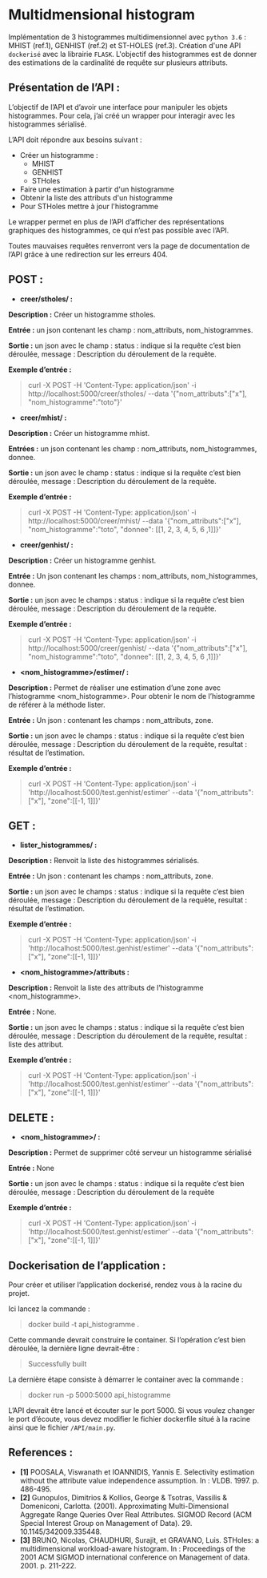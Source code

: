# Multidmensional histogram
Implémentation de 3 histogrammes multidimensionnel avec `python 3.6` : MHIST (ref.1), GENHIST (ref.2) et ST-HOLES (ref.3).
Création d'une API `dockerisé`  avec la librairie `FLASK`.
L'objectif des histogrammes est de donner des estimations de la cardinalité de requête sur plusieurs attributs.

## Présentation de l’API :

L’objectif de l’API et d’avoir une interface pour manipuler les objets histogrammes.
Pour cela, j’ai créé un wrapper pour interagir avec les histogrammes sérialisé. 

L’API doit répondre aux besoins suivant : 

* Créer un histogramme :
    * MHIST
    * GENHIST
    * STHoles
* Faire une estimation à partir d'un histogramme
* Obtenir la liste des attributs d'un histogramme
* Pour STHoles mettre à jour l'histogramme
    
Le wrapper permet en plus de l’API d’afficher des représentations graphiques des histogrammes, ce qui n’est pas possible avec l’API.

Toutes mauvaises requêtes  renverront vers la page de documentation de l’API grâce à une redirection sur les erreurs 404. 

POST :
---

* **creer/stholes/ :**
    
**Description :** Créer un histogramme stholes.

**Entrée :** un json contenant les champ : nom_attributs, nom_histogrammes.

**Sortie :** un json avec le champ : status : indique si la requête c’est bien déroulée, message : Description du déroulement de la requête.

**Exemple d’entrée :** 
> curl -X POST -H 'Content-Type: application/json' -i http://localhost:5000/creer/stholes/ --data '{"nom_attributs":["x"], "nom_histogramme":"toto"}'

* **creer/mhist/ :**

**Description :** Créer un histogramme mhist.

**Entrées :**  un json contenant les champ : nom_attributs, nom_histogrammes, donnee.

**Sortie :** un json avec le champ : status : indique si la requête c’est bien déroulée, message : Description du déroulement de la requête.

**Exemple d’entrée :** 
>curl -X POST -H 'Content-Type: application/json' -i http://localhost:5000/creer/mhist/ --data '{"nom_attributs":["x"], "nom_histogramme":"toto", "donnee": [[1, 2, 3, 4, 5, 6 ,1]]}'

* **creer/genhist/ :**

**Description :** Créer un histogramme genhist.

**Entrée :** Un json contenant les champs : nom_attributs, nom_histogrammes, donnee.

**Sortie :** un json avec le champs : status : indique si la requête c’est bien déroulée, message : Description du déroulement de la requête.

**Exemple d’entrée :** 
>curl -X POST -H 'Content-Type: application/json' -i http://localhost:5000/creer/genhist/ --data '{"nom_attributs":["x"], "nom_histogramme":"toto", "donnee": [[1, 2, 3, 4, 5, 6 ,1]]}'

* **<nom_histogramme>/estimer/ :**

**Description :** Permet de réaliser une estimation d’une zone avec l’histogramme <nom_histogramme>. Pour obtenir le nom de l’histogramme de référer à la méthode lister.

**Entrée :** Un json : contenant les champs : nom_attributs,  zone.

**Sortie :** un json avec le champs : status : indique si la requête c’est bien déroulée, message : Description du déroulement de la requête, resultat : résultat de l’estimation.

**Exemple d’entrée :**
> curl -X POST -H 'Content-Type: application/json' -i 'http://localhost:5000/test.genhist/estimer' --data '{"nom_attributs": ["x"], "zone":[[-1, 1]]}'

GET :
---
* **lister_histogrammes/ :**

**Description :** Renvoit la liste des histogrammes sérialisés.

**Entrée :** Un json : contenant les champs : nom_attributs,  zone.

**Sortie :** un json avec le champs : status : indique si la requête c’est bien déroulée, message : Description du déroulement de la requête, resultat : résultat de l’estimation.

**Exemple d’entrée :**
> curl -X POST -H 'Content-Type: application/json' -i 'http://localhost:5000/test.genhist/estimer' --data '{"nom_attributs": ["x"], "zone":[[-1, 1]]}'

* **<nom_histogramme>/attributs :**

**Description :** Renvoit la liste des attributs de l’histogramme <nom_histogramme>.

**Entrée :** None.

**Sortie :** un json avec le champs : status : indique si la requête c’est bien déroulée, message : Description du déroulement de la requête, resultat : liste des attribut.

**Exemple d’entrée :**
> curl -X POST -H 'Content-Type: application/json' -i 'http://localhost:5000/test.genhist/estimer' --data '{"nom_attributs": ["x"], "zone":[[-1, 1]]}'

DELETE :
---
* **<nom_histogramme>/ :**

**Description :** Permet de supprimer côté serveur un histogramme sérialisé

**Entrée :** None

**Sortie :** un json avec le champs : status : indique si la requête c’est bien déroulée, message : Description du déroulement de la requête

**Exemple d’entrée :**
> curl -X POST -H 'Content-Type: application/json' -i 'http://localhost:5000/test.genhist/estimer' --data '{"nom_attributs": ["x"], "zone":[[-1, 1]]}'


## Dockerisation de l’application :

Pour créer et utiliser l’application dockerisé, rendez vous à la racine du projet.

Ici lancez la commande :

> docker build -t api_histogramme .

Cette commande devrait construire le container. Si l’opération c’est bien déroulée, la dernière ligne devrait-être : 

> Successfully built <identifiant> 

La dernière étape consiste à démarrer le container avec la commande :

> docker run -p 5000:5000  api_histogramme

L’API devrait être lancé et écouter sur le port 5000. Si vous voulez changer le port d’écoute, vous devez modifier le fichier dockerfile situé à la racine ainsi que le fichier `/API/main.py`. 

## References :
  - **[1]** POOSALA, Viswanath et IOANNIDIS, Yannis E. Selectivity estimation without the attribute value independence assumption. In : VLDB. 1997. p. 486-495.
  - **[2]** Gunopulos, Dimitrios & Kollios, George & Tsotras, Vassilis & Domeniconi, Carlotta. (2001). Approximating Multi-Dimensional Aggregate Range Queries Over Real Attributes. SIGMOD Record (ACM Special Interest Group on Management of Data). 29. 10.1145/342009.335448. 
  - **[3]** BRUNO, Nicolas, CHAUDHURI, Surajit, et GRAVANO, Luis. STHoles: a multidimensional workload-aware histogram. In : Proceedings of the 2001 ACM SIGMOD international conference on Management of data. 2001. p. 211-222.
